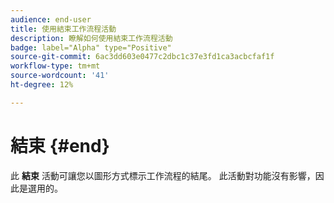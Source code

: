 ```yaml
---
audience: end-user
title: 使用結束工作流程活動
description: 瞭解如何使用結束工作流程活動
badge: label="Alpha" type="Positive"
source-git-commit: 6ac3dd603e0477c2dbc1c37e3fd1ca3acbcfaf1f
workflow-type: tm+mt
source-wordcount: '41'
ht-degree: 12%

---
```



# 結束 {#end}

此 **結束** 活動可讓您以圖形方式標示工作流程的結尾。 此活動對功能沒有影響，因此是選用的。
